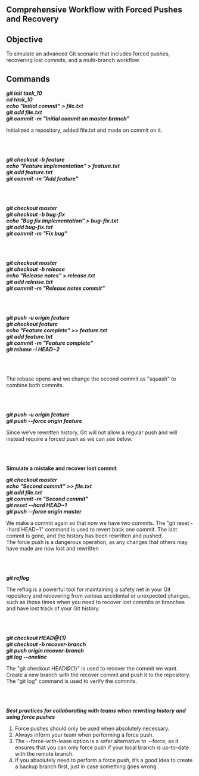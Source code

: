 ## Comprehensive Workflow with Forced Pushes and Recovery

## Objective

To simulate an advanced Git scenario that includes forced pushes, recovering lost commits, and a multi-branch workflow.

## Commands

***git init task_10 <br>
cd task_10 <br>
echo "Initial commit" > file.txt <br>
git add file.txt <br>
git commit -m "Initial commit on master branch"*** <br>

Initialized a repository, added file.txt and made on commit on it. <br>


<br><br>

***git checkout -b feature <br>
echo "Feature implementation" > feature.txt <br>
git add feature.txt <br>
git commit -m "Add feature"*** <br>


<br><br>

***git checkout master <br>
git checkout -b bug-fix <br>
echo "Bug fix implementation" > bug-fix.txt <br>
git add bug-fix.txt <br>
git commit -m "Fix bug"*** <br>


<br><br>

***git checkout master <br>
git checkout -b release <br>
echo "Release notes" > release.txt <br>
git add release.txt <br>
git commit -m "Release notes commit"*** <br>


<br><br>

***git push -u origin feature <br>
git checkout feature <br>
echo "Feature complete" >> feature.txt <br>
git add feature.txt <br>
git commit -m "Feature complete" <br>
git rebase -i HEAD~2*** <br>


<br><br>

The rebase opens and we change the second commit as "squash" to combine both commits. <br>


<br><br>

***git push -u origin feature <br>
git push --force origin feature*** <br>

Since we’ve rewritten history, Git will not allow a regular push and will instead require a forced push as we can see below.


<br><br>

**Simulate a mistake and recover lost commit**<br>

***git checkout master <br>
echo "Second commit" >> file.txt <br>
git add file.txt <br>
git commit -m "Second commit" <br>
git reset --hard HEAD~1 <br>
git push --force origin master*** <br>

We make a commit again so that now we have two commits. The "git reset --hard HEAD~1" command is used to revert back one commit. The last commit is gone, and the history has been rewritten and pushed. <br>
The force push is a dangerous operation, as any changes that others may have made are now lost and rewritten


<br><br>

***git reflog*** <br>

The reflog is a powerful tool for maintaining a safety net in your Git repository and recovering from various accidental or unexpected changes, such as those times when you need to recover lost commits or branches and have lost track of your Git history. <br>


<br><br>

***git checkout HEAD@{1} <br>
git checkout -b recover-branch <br>
git push origin recover-branch <br>
git log --oneline*** <br>

The "git checkout HEAD@{1}" is used to recover the commit we want. <br>
Create a new branch with the recover commit and push it to the repository. <br>
The "git log" command is used to verify the commits. <br>


<br><br>

***Best practices for collaborating with teams when rewriting history and using force pushes***

1. Force pushes should only be used when absolutely necessary. <br>
2. Always inform your team when performing a force push. <br>
3. The --force-with-lease option is a safer alternative to --force, as it ensures that you can only force push if your local branch is up-to-date with the remote branch. <br>
4. If you absolutely need to perform a force push, it’s a good idea to create a backup branch first, just in case something goes wrong. 


